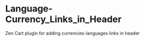 # Language-Currency_Links_in_Header
 Zen Cart plugin for adding currencies-languages links in header
